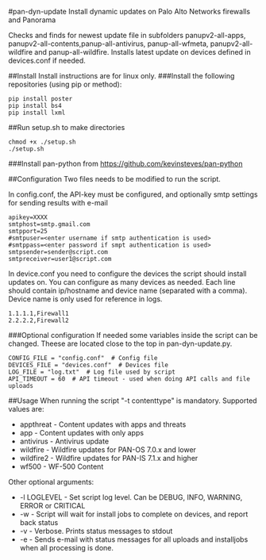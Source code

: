 #pan-dyn-update
Install dynamic updates on Palo Alto Networks firewalls and Panorama

Checks and finds for newest update file in subfolders panupv2-all-apps,
panupv2-all-contents,panup-all-antivirus, panup-all-wfmeta, panupv2-all-wildfire
and panup-all-wildfire. Installs latest update on devices defined in devices.conf if needed.

##Install
Install instructions are for linux only.
###Install the following repositories (using pip or method):
```
pip install poster
pip install bs4
pip install lxml
```
##Run setup.sh to make directories 
```
chmod +x ./setup.sh
./setup.sh
```
###Install pan-python from https://github.com/kevinsteves/pan-python

##Configuration
Two files needs to be modified to run the script.

In config.conf, the API-key must be configured, and optionally smtp settings for sending results with e-mail
```
apikey=XXXX
smtphost=smtp.gmail.com
smtpport=25
#smtpuser=<enter username if smtp authentication is used>
#smtppass=<enter password if smpt authentication is used>
smtpsender=sender@script.com
smtpreceiver=user1@script.com
```

In device.conf you need to configure the devices the script should install updates on. You can configure as many devices as needed.
Each line should contain ip/hostname and device name (separated with a comma). Device name is only used for reference in logs.
```
1.1.1.1,Firewall1
2.2.2.2,Firewall2
```
###Optional configuration
If needed some variables inside the script can be changed. Theese are located close to the top in pan-dyn-update.py.
```
CONFIG_FILE = "config.conf"  # Config file
DEVICES_FILE = "devices.conf"  # Devices file 
LOG_FILE = "log.txt"  # Log file used by script
API_TIMEOUT = 60  # API timeout - used when doing API calls and file uploads
```

##Usage
When running the script "-t contenttype" is mandatory. Supported values are:
* appthreat - Content updates with apps and threats
* app - Content updates with only apps
* antivirus - Antivirus update
* wildfire - Wildfire updates for PAN-OS 7.0.x and lower
* wildfire2 - Wildfire updates for PAN-IS 7.1.x and higher
* wf500 - WF-500 Content

Other optional arguments:
* -l LOGLEVEL - Set script log level. Can be DEBUG, INFO, WARNING, ERROR or CRITICAL
* -w - Script will wait for install jobs to complete on devices, and report back status
* -v - Verbose. Prints status messages to stdout
* -e - Sends e-mail with status messages for all uploads and installjobs when all processing is done.
